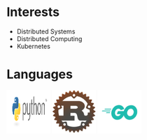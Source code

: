 # Interests
 - Distributed Systems
 - Distributed Computing
 - Kubernetes

# Languages
<img src="images/python.png" alt="pythonlogo" width="100" height="100"/>
<img src="images/rust.png" alt="golanglogo" width="100" height="100"/>
<img src="images/go.png" alt="rustlogo" width="100" height="100"/>
